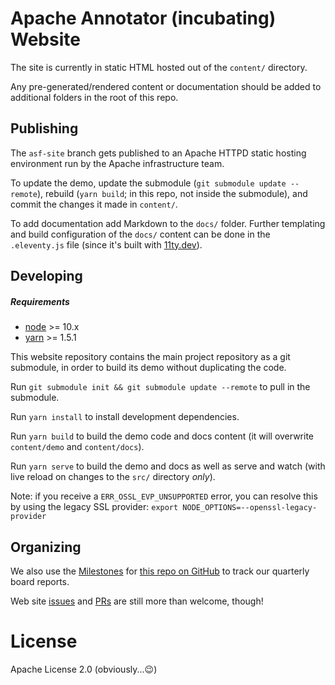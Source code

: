 # Apache Annotator (incubating) Website

The site is currently in static HTML hosted out of the `content/` directory.

Any pre-generated/rendered content or documentation should be added to additional
folders in the root of this repo.

## Publishing

The `asf-site` branch gets published to an Apache HTTPD static hosting environment
run by the Apache infrastructure team.

To update the demo, update the submodule (`git submodule update --remote`), rebuild (`yarn build`; in this repo, not inside the submodule), and commit the changes it made in `content/`.

To add documentation add Markdown to the `docs/` folder. Further templating
and build configuration of the `docs/` content can be done in the `.eleventy.js`
file (since it's built with [11ty.dev](https://11ty.dev/)).

## Developing

##### Requirements

- [node](https://nodejs.org) >= 10.x
- [yarn](https://www.yarnpkg.com/) >= 1.5.1

This website repository contains the main project repository as a git submodule, in order to build its demo without duplicating the code.

Run `git submodule init && git submodule update --remote` to pull in the submodule.

Run `yarn install` to install development dependencies.

Run `yarn build` to build the demo code and docs content (it will overwrite
`content/demo` and `content/docs`).

Run `yarn serve` to build the demo and docs as well as serve and watch (with
live reload on changes to the `src/` directory *only*).

Note: if you receive a `ERR_OSSL_EVP_UNSUPPORTED` error, you can resolve this
by using the legacy SSL provider: `export NODE_OPTIONS=--openssl-legacy-provider`

## Organizing

We also use the [Milestones](https://github.com/apache/incubator-annotator-website/milestones?direction=asc&sort=due_date&state=open) for [this repo on GitHub](https://github.com/apache/incubator-annotator-website/) to track our quarterly board reports.

Web site [issues](https://github.com/apache/incubator-annotator-website/issues/) and [PRs](https://github.com/apache/incubator-annotator-website/pulls) are still more than welcome, though!

# License

Apache License 2.0 (obviously...:wink:)
